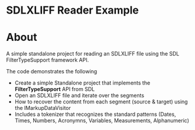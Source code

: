 # SDLXLIFF Reader Example


# About

A simple standalone project for reading an SDLXLIFF file using the SDL FilterTypeSupport framework API.

The code demonstrates the following
- Create a simple Standalone project that implements the **FilterTypeSupport** API from SDL
- Open an SDLXLIFF file and iterate over the segments
- How to recover the content from each segment (source & target) using the IMarkupDataVisitor
- Includes a tokenizer that recognizes the standard patterns (Dates, Times, Numbers, Acronymns, Variables, Measurements, Alphanumeric)

